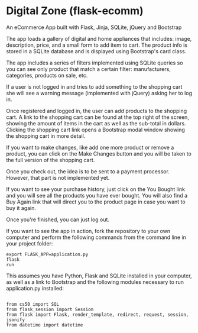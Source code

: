 # Digital Zone (flask-ecomm)
An eCommerce App built with Flask, Jinja, SQLite, jQuery and Bootstrap

The app loads a gallery of digital and home appliances that includes: image, description, price, and a small form to add item to cart. The product info is stored in a SQLite database and is displayed using Bootstrap's card class.

The app includes a series of filters implemented using SQLite queries so you can see only product that match a certain filter: manufacturers, categories, products on sale, etc.

If a user is not logged in and tries to add something to the shopping cart she will see a warning message (implemented with jQuery) asking her to log in.

Once registered and logged in, the user can add products to the shopping cart. A link to the shopping cart can be found at the top right of the screen, showing the amount of items in the cart as well as the sub-total in dollars. Clicking the shopping cart link opens a Bootstrap modal window showing the shopping cart in more detail. 

If you want to make changes, like add one more product or remove a product, you can click on the Make Changes button and you will be taken to the full version of the shopping cart.

Once you check out, the idea is to be sent to a payment processor. However, that part is not implemented yet.

If you want to see your purchase history, just click on the You Bought link and you will see all the products you have ever bought. You will also find a Buy Again link that will direct you to the product page in case you want to buy it again.

Once you're finished, you can just log out.

If you want to see the app in action, fork the repository to your own computer and perform the following commands from the command line in your project folder:

<code>export FLASK_APP=application.py</code><br />
<code>flask run</code>

This assumes you have Python, Flask and SQLite installed in your computer, as well as a link to Bootstrap and the following modules necessary to run application.py installed:

<code>
from cs50 import SQL</code><br />
<code>from flask_session import Session</code><br />
<code>from flask import Flask, render_template, redirect, request, session, jsonify</code><br />
<code>from datetime import datetime</code>


